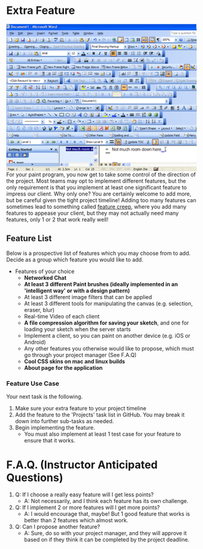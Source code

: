 # Extra Feature

<img src="./media/features.png" align="right" width="517" alt=""/>

For your paint program, you now get to take some control of the direction of the project. Most teams may opt to implement different features, but the only requirement is that you implement at least one significant feature to impress our client. Why only one? You are certainly welcome to add more, but be careful given the tight project timeline! Adding too many features can sometimes lead to something called [feature creep](https://en.wikipedia.org/wiki/Feature_creep), where you add many features to appease your client, but they may not actually need many features, only 1 or 2 that work really well!

## Feature List

Below is a prospective list of features which you may choose from to add. Decide as a group which feature you would like to add.

- Features of your choice
	- **Networked Chat**
	- **At least 3 different Paint brushes (ideally implemented in an 'intelligent way' or with a design pattern)**
	- At least 3 different image filters that can be applied
	- At least 3 different tools for manipulating the canvas (e.g. selection, eraser, blur)
	- Real-time Video of each client
	- **A file compression algorithm for saving your sketch**, and one for loading your sketch when the server starts
	- Implement a client, so you can paint on another device (e.g. iOS or Android)
	- Any other features you otherwise would like to propose, which must go through your project manager (See F.A.Q)
	- **Cool CSS skins on mac and linux builds**
	- **About page for the application**

### Feature Use Case

Your next task is the following.

1. Make sure your extra feature to your project timeline
2. Add the feature to the 'Projects' task list in GitHub. You may break it down into further sub-tasks as needed.
3. Begin implementing the feature.
	- You must also implement at least 1 test case for your feature to ensure that it works.


# F.A.Q. (Instructor Anticipated Questions)

1. Q: If I choose a really easy feature will I get less points?
	- A: Not necessarily, and I think each feature has its own challenge.
2. Q: If I implement 2 or more features will I get more points?
	- A: I would encourage that, maybe! But 1 good feature that works is better than 2 features which almost work.
3. Q: Can I propose another feature?
  	- A: Sure, do so with your project manager, and they will approve it based on if they think it can be completed by the project deadline.



